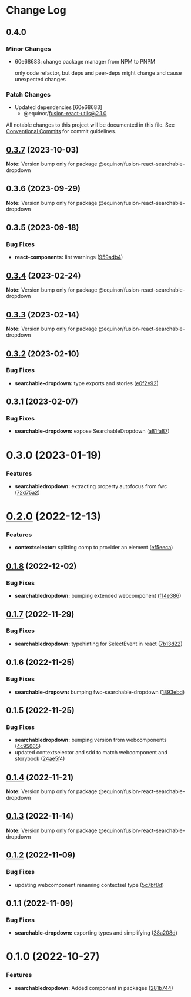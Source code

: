 # Change Log

## 0.4.0

### Minor Changes

- 60e68683: change package manager from NPM to PNPM

  only code refactor, but deps and peer-deps might change and cause unexpected changes

### Patch Changes

- Updated dependencies [60e68683]
  - @equinor/fusion-react-utils@2.1.0

All notable changes to this project will be documented in this file.
See [Conventional Commits](https://conventionalcommits.org) for commit guidelines.

## [0.3.7](https://github.com/equinor/fusion-react-components/compare/@equinor/fusion-react-searchable-dropdown@0.3.6...@equinor/fusion-react-searchable-dropdown@0.3.7) (2023-10-03)

**Note:** Version bump only for package @equinor/fusion-react-searchable-dropdown

## 0.3.6 (2023-09-29)

**Note:** Version bump only for package @equinor/fusion-react-searchable-dropdown

## 0.3.5 (2023-09-18)

### Bug Fixes

- **react-components:** lint warnings ([959adb4](https://github.com/equinor/fusion-react-components/commit/959adb4f470016f3873733ad60a9317023d3b5a1))

## [0.3.4](https://github.com/equinor/fusion-react-components/compare/@equinor/fusion-react-searchable-dropdown@0.3.3...@equinor/fusion-react-searchable-dropdown@0.3.4) (2023-02-24)

**Note:** Version bump only for package @equinor/fusion-react-searchable-dropdown

## [0.3.3](https://github.com/equinor/fusion-react-components/compare/@equinor/fusion-react-searchable-dropdown@0.3.2...@equinor/fusion-react-searchable-dropdown@0.3.3) (2023-02-14)

**Note:** Version bump only for package @equinor/fusion-react-searchable-dropdown

## [0.3.2](https://github.com/equinor/fusion-react-components/compare/@equinor/fusion-react-searchable-dropdown@0.3.1...@equinor/fusion-react-searchable-dropdown@0.3.2) (2023-02-10)

### Bug Fixes

- **searchable-dropdown:** type exports and stories ([e0f2e92](https://github.com/equinor/fusion-react-components/commit/e0f2e92d4513cc542ce38f1b7ae0eb0f3bbb9636))

## 0.3.1 (2023-02-07)

### Bug Fixes

- **searchable-dropdown:** expose SearchableDropdown ([a81fa87](https://github.com/equinor/fusion-react-components/commit/a81fa87afdffd0dcc76652743f87d7191d6a8eb0))

# 0.3.0 (2023-01-19)

### Features

- **searchabledropdown:** extracting property autofocus from fwc ([72d75a2](https://github.com/equinor/fusion-react-components/commit/72d75a2738dd21ea4bd134ae8fc30b89336d7566))

# [0.2.0](https://github.com/equinor/fusion-react-components/compare/@equinor/fusion-react-searchable-dropdown@0.1.8...@equinor/fusion-react-searchable-dropdown@0.2.0) (2022-12-13)

### Features

- **contextselector:** splitting comp to provider an element ([ef5eeca](https://github.com/equinor/fusion-react-components/commit/ef5eeca2dc5fb76c670e1d1fd089c56d36466e82))

## [0.1.8](https://github.com/equinor/fusion-react-components/compare/@equinor/fusion-react-searchable-dropdown@0.1.7...@equinor/fusion-react-searchable-dropdown@0.1.8) (2022-12-02)

### Bug Fixes

- **searchabledropdown:** bumping extended webcomponent ([f14e386](https://github.com/equinor/fusion-react-components/commit/f14e38673a1ee48996d6e705a9ab666a0796828f))

## [0.1.7](https://github.com/equinor/fusion-react-components/compare/@equinor/fusion-react-searchable-dropdown@0.1.6...@equinor/fusion-react-searchable-dropdown@0.1.7) (2022-11-29)

### Bug Fixes

- **searchabledropdown:** typehinting for SelectEvent in react ([7b13d22](https://github.com/equinor/fusion-react-components/commit/7b13d22a752c43d54036fc5ac74d5c8a3fbfef52))

## 0.1.6 (2022-11-25)

### Bug Fixes

- **searchable-dropown:** bumping fwc-searchable-dropdown ([1893ebd](https://github.com/equinor/fusion-react-components/commit/1893ebdec7915d13db5a37b4f75d2919ee8b37a4))

## 0.1.5 (2022-11-25)

### Bug Fixes

- **searchabledropdown:** bumping version from webcomponents ([4c95065](https://github.com/equinor/fusion-react-components/commit/4c9506576b02151feedd2d794e9d75c861da7a7a))
- updated contextselector and sdd to match webcomponent and storybook ([24ae5f4](https://github.com/equinor/fusion-react-components/commit/24ae5f4e7ff6468f9a046a9e3d5ea955a2258c1d))

## [0.1.4](https://github.com/equinor/fusion-react-components/compare/@equinor/fusion-react-searchable-dropdown@0.1.3...@equinor/fusion-react-searchable-dropdown@0.1.4) (2022-11-21)

**Note:** Version bump only for package @equinor/fusion-react-searchable-dropdown

## [0.1.3](https://github.com/equinor/fusion-react-components/compare/@equinor/fusion-react-searchable-dropdown@0.1.2...@equinor/fusion-react-searchable-dropdown@0.1.3) (2022-11-14)

**Note:** Version bump only for package @equinor/fusion-react-searchable-dropdown

## [0.1.2](https://github.com/equinor/fusion-react-components/compare/@equinor/fusion-react-searchable-dropdown@0.1.1...@equinor/fusion-react-searchable-dropdown@0.1.2) (2022-11-09)

### Bug Fixes

- updating webcomponent renaming contextsel type ([5c7bf8d](https://github.com/equinor/fusion-react-components/commit/5c7bf8d19535b4448f5cfc57c8317bc3715699df))

## 0.1.1 (2022-11-09)

### Bug Fixes

- **searchable-dropdown:** exporting types and simplifying ([38a208d](https://github.com/equinor/fusion-react-components/commit/38a208dc73ed0a4695b1bf77fa24eec2400766d0))

# 0.1.0 (2022-10-27)

### Features

- **searchabledropdown:** Added component in packages ([281b744](https://github.com/equinor/fusion-react-components/commit/281b7448e09f47c3fa18568bce26d5b32bc4591e))
